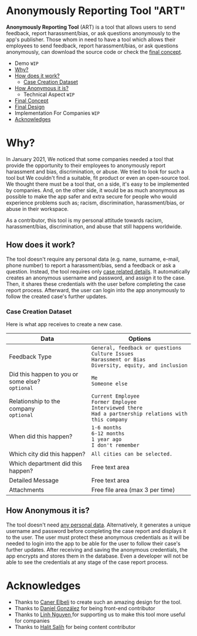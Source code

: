 
# Anonymously Reporting Tool "ART"
**Anonymously Reporting Tool** (ART) is a tool that allows users to send feedback, report harassment/bias, or ask questions anonymously to the app's publisher. Those whom in need to have a tool which allows their employees to send feedback, report harassment/bias, or ask questions anonymously, can download the source code or check the [final concept](https://miro.com/app/board/o9J_lW60VQs=/ "Full Concept").

<!-- [If you want to get more information about the implementation click here.](#implementation-for-companies "If you want to get more information about the implementation click here.") -->

* Demo `WIP`
* [Why?](#why "Why?")
* [How does it work?](#how-does-it-work "How does it work?")
	* [Case Creation Dataset](#case-creation-dataset "Case Creation Dataset")
* [How Anonymous it is?](#how-anonymous-it-is "How Anonymous it is?")
	* Technical Aspect `WIP`
* [Final Concept](https://miro.com/app/board/o9J_lW60VQs=/ "Full Concept")
* [Final Design](https://www.figma.com/file/TquNrHQ9d4TlC0z6DWeGbO/Untitled?node-id=13%3A159 "Full Design")
* Implementation For Companies `WIP`
* [Acknowledges](#acknowledges "Acknowledges")

# Why?
In January 2021, We noticed that some companies needed a tool that provide the opportunity to their employees to anonymously report harassment and bias, discrimination, or abuse. We tried to look for such a tool but We couldn't find a suitable, fit product or even an open-source tool. We thought there must be a tool that, on a side, it's easy to be implemented by companies. And, on the other side, it would be as much anonymous as possible to make the app safer and extra secure for people who would experience problems such as; racism, discrimination, harassment/bias, or abuse in their workspace.

As a contributor, this tool is my personal attitude towards racism, harassment/bias, discrimination, and abuse that still happens worldwide.

## How does it work?
The tool doesn't require any personal data (e.g. name, surname, e-mail, phone number) to report a harassment/bias, send a feedback or ask a question. Instead, the tool requires only [case related details](#case-creation-dataset "Case Creation Dataset"). It automatically creates an anonymous username and password, and assign it to the case. Then, it shares these credentials with the user before completing the case report process. Afterward, the user can login into the app anonymously to follow the created case's further updates.

### Case Creation Dataset
Here is what app receives to create a new case.

| Data | Options |
| ------------ | ------------ |
| Feedback Type | `General, feedback or questions` <br> `Culture Issues` <br>`Harassment or Bias`<br> `Diversity, equity, and inclusion` |
| Did this happen to you or some else? <br> `optional` | `Me` <br> `Someone else` |
| Relationship to the company <br> `optional` | `Current Employee` <br> `Former Employee` <br> `Interviewed there` <br> `Had a partnership relations with this company` |
| When did this happen? | `1-6 months` <br> `6-12 months` <br> `1 year ago`  <br> `I don't remember`  |
| Which city did this happen?  | `All cities can be selected.` |
| Which department did this happen? | Free text area |
| Detailed Message | Free text area  |
| Attachments | Free file area (max 3 per time)  |

## How Anonymous it is?
The tool doesn't need [any personal data](#how-does-it-work "How does it work?"). Alternatively, it generates a unique username and password before completing the case report and displays it to the user. The user must protect these anonymous credentials as it will be needed to login into the app to be able for the user to follow their case's further updates. After receiving and saving the anonymous credentials, the app encrypts and stores them in the database. Even a developer will not be able to see the credentials at any stage of the case report process.

# Acknowledges
* Thanks to [Caner Elbeli](https://www.linkedin.com/in/caner-elbeli-87440819a/ "Caner Elbeli") to create such an amazing design for the tool.
* Thanks to [Daniel González](http://github.com/metal-gogo/ "Daniel González") for being front-end contributor
* Thanks to [Linh Nguyen ](https://www.linkedin.com/in/linhnguyen1/ "Linh Nguyen ") for supporting us to make this tool more useful for companies
* Thanks to [Halit Salih](https://www.linkedin.com/in/-kale/ "Halit Salih") for being content contributor

